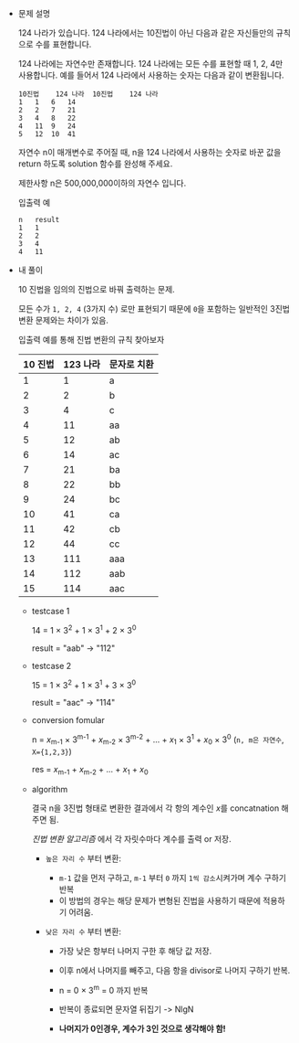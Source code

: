 * 문제 설명

    124 나라가 있습니다. 124 나라에서는 10진법이 아닌 다음과 같은 자신들만의 규칙으로 수를 표현합니다.

    124 나라에는 자연수만 존재합니다.
    124 나라에는 모든 수를 표현할 때 1, 2, 4만 사용합니다.
    예를 들어서 124 나라에서 사용하는 숫자는 다음과 같이 변환됩니다.

    ```
    10진법	124 나라	10진법	124 나라
    1	1	6	14
    2	2	7	21
    3	4	8	22
    4	11	9	24
    5	12	10	41
    ```

    자연수 n이 매개변수로 주어질 때, n을 124 나라에서 사용하는 숫자로 바꾼 값을 return 하도록 solution 함수를 완성해 주세요.

    제한사항
    n은 500,000,000이하의 자연수 입니다.

    입출력 예
    ```
    n	result
    1	1
    2	2
    3	4
    4	11
    ```

* 내 풀이

    10 진법을 임의의 진법으로 바꿔 출력하는 문제.

    모든 수가 `1, 2, 4` (3가지 수) 로만 표현되기 때문에 `0`을 포함하는 일반적인 3진법 변환 문제와는 차이가 있음.

    입출력 예를 통해 진법 변환의 규칙 찾아보자

    | 10 진법 | 123 나라 | 문자로 치환 |
    |-|-|-|
    |1|1|a|
    |2|2|b|
    |3|4|c|
    |4|11|aa|
    |5|12|ab|
    |6|14|ac|
    |7|21|ba|
    |8|22|bb|
    |9|24|bc|
    |10|41|ca|
    |11|42|cb|
    |12|44|cc|
    |13|111|aaa|
    |14|112|aab|
    |15|114|aac|


    * testcase 1

        14    = 1 <span>&#215;</span> 3<sup>2</sup> + 
                1 <span>&#215;</span> 3<sup>1</sup> + 
                2 <span>&#215;</span> 3<sup>0</sup> 
                
        result = "aab" -> "112" 

    * testcase 2

        15    = 1 <span>&#215;</span> 3<sup>2</sup> + 
                1 <span>&#215;</span> 3<sup>1</sup> + 
                3 <span>&#215;</span> 3<sup>0</sup> 
                
        result = "aac" -> "114" 

    * conversion fomular

        n = *x*<sub>m-1</sub> <span>&#215;</span> 3<sup>m-1</sup> + 
            *x*<sub>m-2</sub> <span>&#215;</span> 3<sup>m-2</sup> + 
            ... + 
            *x*<sub>1</sub> <span>&#215;</span> 3<sup>1</sup> + 
            *x*<sub>0</sub> <span>&#215;</span> 3<sup>0</sup> 
            (`n, m은 자연수`, `X={1,2,3}`)
        
        res = *x*<sub>m-1</sub> + *x*<sub>m-2</sub> + ... + *x*<sub>1</sub> + *x*<sub>0</sub>

    * algorithm

        결국 n을 3진법 형태로 변환한 결과에서 각 항의 계수인 *x*를 concatnation 해주면 됨.

        *진법 변환 알고리즘* 에서 각 자릿수마다 계수를 출력 or 저장.

        - `높은 자리 수` 부터 변환: 
          - `m-1` 값을 먼저 구하고, `m-1` 부터 `0` 까지 `1씩 감소`시켜가며 계수 구하기 반복
          - 이 방법의 경우는 해당 문제가 변형된 진법을 사용하기 때문에 적용하기 어려움.
        
        - `낮은 자리 수` 부터 변환: 
          - 가장 낮은 항부터 나머지 구한 후 해당 값 저장.
          - 이후 n에서 나머지를 빼주고, 다음 항을 divisor로 나머지 구하기 반복. 
          - n = 0 <span>&#215;</span> 3<sup>m</sup> = 0 까지 반복
          - 반복이 종료되면 문자열 뒤집기 -> NlgN
          
          - **나머지가 0인경우, 계수가 3인 것으로 생각해야 함!**

